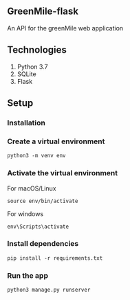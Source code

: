 ## GreenMile-flask

An API for the greenMile web application


## Technologies

1. Python 3.7
2. SQLite
3. Flask

## Setup 


### Installation 

### Create a virtual environment 

`python3 -m venv env`

### Activate the virtual environment
 
For macOS/Linux

`source env/bin/activate`

For windows

`env\Scripts\activate`

### Install dependencies

`pip install -r requirements.txt`


### Run the app 

`python3 manage.py runserver`